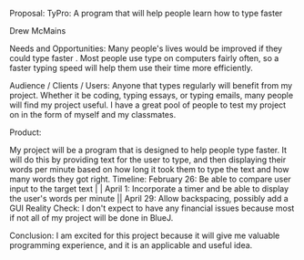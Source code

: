 Proposal: TyPro: A program that will help people learn how to type faster

Drew McMains


Needs and Opportunities: Many people's lives would be improved if they could type faster
. Most people use type on computers fairly often, so a faster typing speed will help them use their time more efficiently.

Audience / Clients / Users: Anyone that types regularly will benefit from my project. Whether it be coding, typing essays, or typing emails, many people will find my project useful. I have a great pool of people to test my project on in the form of myself and my classmates.


Product: 

My project will be a program that is designed to help people type faster. It will do this by providing text for the user to type, and then displaying their words per minute based on how long it took them to type the text and how many words they got right.
Timeline: February 26: Be able to compare user input to the target text |
| April 1: Incorporate a timer and be able to display the user's words per minute || April 29: Allow backspacing, possibly add a GUI
Reality Check: I don't expect to have any financial issues because most if not all of my project will be done in BlueJ.


Conclusion: I am excited for this project because it will give me valuable programming experience, and it is an applicable and useful idea.